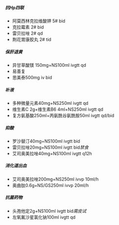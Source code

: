 ##### 抗Hp四联
- 阿莫西林克拉维酸钾 5# bid
- 克拉霉素 2# bid
- 雷贝拉唑 2# qd
- 荆花胃康胶丸 2# tid

##### 保肝退黄
- 异甘草酸镁 150mg+NS100ml ivgtt qd
- 易善复
- 思美泰500mg iv bid

##### 补液
- 多种微量元素40mg+NS250ml ivgtt qd
- 维生素C 2g+维生素B6 4ml+NS250ml ivgtt qd
- 复方氨基酸250ml+丙氨酰谷氨酰胺50ml ivgtt qd/bid

##### 抑酸
- 罗沙替汀40mg+NS100ml ivgtt bid
- 雷贝拉唑20mg+NS100ml ivgtt bid*禁食*
- 艾司奥美拉唑40mg+NS100ml ivgtt q12h

##### 消化道出血
- 艾司奥美拉唑200mg+NS250ml ivvp 10ml/h
- 奥曲肽0.6g+NS/GS250ml ivvp 20ml/h

##### 抗菌药物
- 头孢他定2g+NS100ml ivgtt bid*需皮试*
- 左氧氟沙星氯化钠100ml ivgtt qd